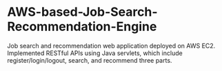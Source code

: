 # AWS-based-Job-Search-Recommendation-Engine
Job search and recommendation web application deployed on AWS EC2. Implemented RESTful APIs using Java servlets, which include register/login/logout, search, and recommend three parts. 
